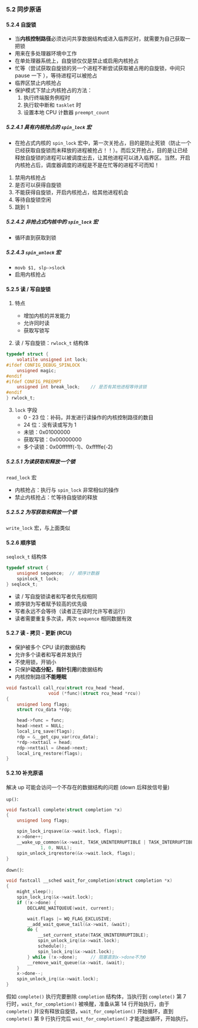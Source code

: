 ### 5.2 同步原语

#### 5.2.4 自旋锁

- 当**内核控制路径**必须访问共享数据结构或进入临界区时，就需要为自己获取一把锁
- 用来在多处理器环境中工作
- 在单处理器系统上，自旋锁仅仅是禁止或启用内核抢占
- 忙等（尝试获取自旋锁的另一个进程不断尝试获取被占用的自旋锁，中间只 pause 一下 ），等待进程可以被抢占
- 临界区禁止内核抢占
- 保护模式下禁止内核抢占的方法：
  1. 执行终端服务例程时
  2. 执行软中断和 `tasklet` 时 
  3. 设置本地 CPU 计数器 `preempt_count `

##### 5.2.4.1 具有内核抢占的 `spin_lock` 宏

- 在抢占式内核的 `spin_lock` 宏中，第一次关抢占，目的是防止死锁（防止一个已经获取自旋锁而未释放的进程被抢占！！）。而后又开抢占，目的是让已经释放自旋锁的进程可以被调度出去，让其他进程可以进入临界区。当然，开启内核抢占后，调度器调度的进程是不是在忙等的进程不可而知！   

1. 禁用内核抢占
2. 是否可以获得自旋锁
3. 不能获得自旋锁，开启内核抢占，给其他进程机会
4. 等待自旋锁空闲
5. 跳到 1

##### 5.2.4.2 非抢占式内核中的 `spin_lock` 宏

- 循环直到获取到锁

##### 5.2.4.3 `spin_unlock` 宏

- `movb $1, slp->slock`
- 启用内核抢占

#### 5.2.5 读 / 写自旋锁

1. 特点
   - 增加内核的并发能力
   - 允许同时读
   - 获取写锁写

2. 读 / 写自旋锁：`rwlock_t` 结构体

```c
typedef struct {
	volatile unsigned int lock;
#ifdef CONFIG_DEBUG_SPINLOCK
	unsigned magic;
#endif
#ifdef CONFIG_PREEMPT
	unsigned int break_lock;	// 是否有其他进程等待该锁
#endif
} rwlock_t;
```

3. `lock` 字段
   - 0 - 23 位：补码，并发进行读操作的内核控制路径的数目
   - 24 位：没有读或写为 1
   - 未锁：0x01000000
   - 获取写锁：0x00000000
   - 多个读锁：0x00ffffff(-1)、0xfffffe(-2)

##### 5.2.5.1 为读获取和释放一个锁

`read_lock` 宏

- 内核抢占：执行与 `spin_lock` 非常相似的操作
- 禁止内核抢占：忙等待自旋锁的释放

##### 5.2.5.2 为写获取和释放一个锁

`write_lock` 宏，与上面类似

#### 5.2.6 顺序锁

`seqlock_t` 结构体

```c
typedef struct {
	unsigned sequence;	// 顺序计数器
	spinlock_t lock;
} seqlock_t;
```

- 读 / 写自旋锁读者和写者优先权相同
- 顺序锁为写者赋予较高的优先级
- 写者永远不会等待（读者正在读时允许写者运行）
- 读者需要重复多次读，两次 `sequence` 相同数据有效

#### 5.2.7 读 - 拷贝 - 更新 (RCU)

- 保护被多个 CPU 读的数据结构
- 允许多个读者和写者并发执行
- 不使用锁，开销小
- 只保护**动态分配，指针引用**的数据结构
- 内核控制路径**不能睡眠**

```c
void fastcall call_rcu(struct rcu_head *head,
				void (*func)(struct rcu_head *rcu))
{
	unsigned long flags;
	struct rcu_data *rdp;

	head->func = func;
	head->next = NULL;
	local_irq_save(flags);
	rdp = &__get_cpu_var(rcu_data);
	*rdp->nxttail = head;
	rdp->nxttail = &head->next;
	local_irq_restore(flags);
}
```

#### 5.2.10 补充原语

解决 up 可能会访问一个不存在的数据结构的问题 (down 后释放信号量)

`up()`:

```c
void fastcall complete(struct completion *x)
{
	unsigned long flags;

	spin_lock_irqsave(&x->wait.lock, flags);
	x->done++;
	__wake_up_common(&x->wait, TASK_UNINTERRUPTIBLE | TASK_INTERRUPTIBLE,
			 1, 0, NULL);
	spin_unlock_irqrestore(&x->wait.lock, flags);
}
```

`down()`:

```c
void fastcall __sched wait_for_completion(struct completion *x)
{
	might_sleep();
	spin_lock_irq(&x->wait.lock);
	if (!x->done) {
		DECLARE_WAITQUEUE(wait, current);

		wait.flags |= WQ_FLAG_EXCLUSIVE;
		__add_wait_queue_tail(&x->wait, &wait);
		do {
			__set_current_state(TASK_UNINTERRUPTIBLE);
			spin_unlock_irq(&x->wait.lock);
			schedule();
			spin_lock_irq(&x->wait.lock);
		} while (!x->done);		// 阻塞直到x->done不为0
		__remove_wait_queue(&x->wait, &wait);
	}
	x->done--;
	spin_unlock_irq(&x->wait.lock);
}
```

假如 `complete()` 执行完要删除 `completion` 结构体，当执行到 `complete()` 第 7 行时，`wait_for_completion()` 被唤醒，准备从第 14 行开始执行，由于 `complete()` 并没有释放自旋锁，`wait_for_completion()` 开始循环，直到 `complete()` 第 9 行执行完后 `wait_for_completion()` 才能退出循环，开始执行。